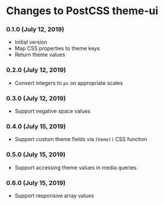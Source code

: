 # Changes to PostCSS theme-ui

### 0.1.0 (July 12, 2019)

- Initial version
- Map CSS properties to theme keys
- Return theme values

### 0.2.0 (July 12, 2019)

- Convert integers to `px` on appropriate scales

### 0.3.0 (July 12, 2019)

- Support negative space values

### 0.4.0 (July 15, 2019)

- Support custom theme fields via `theme()` CSS function

### 0.5.0 (July 15, 2019)

- Support accessing theme values in media queries.

### 0.6.0 (July 15, 2019)

- Support responsive array values
